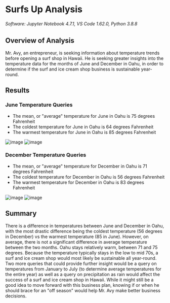 # Surfs Up Analysis
###### Software: Jupyter Notebook 4.7.1, VS Code 1.62.0, Python 3.8.8

## Overview of Analysis

Mr. Avy, an entrepreneur, is seeking information about temperature trends before opening a surf shop in Hawaii. He is seeking greater insights into the temperature data for the months of June and December in Oahu, in order to determine if the surf and ice cream shop business is sustainable year-round.

## Results
### June Temperature Queries

* The mean, or "average" temperature for June in Oahu is 75 degrees Fahrenheit
* The coldest temperature for June in Oahu is 64 degrees Fahrenheit
* The warmest temperature for June in Oahu is 85 degrees Fahrenheit

![image](https://user-images.githubusercontent.com/67409852/142792851-cee54f4a-3b4f-4c4d-bd66-f5e908f4fbc3.png) ![image](https://user-images.githubusercontent.com/67409852/142792765-3685e93a-7da2-4b4b-95c1-dd26c8876556.png)

### December Temperature Queries

* The mean, or "average" temperature for December in Oahu is 71 degrees Fahrenheit
* The coldest temperature for December in Oahu is 56 degrees Fahrenheit
* The warmest temperature for December in Oahu is 83 degrees Fahrenheit

![image](https://user-images.githubusercontent.com/67409852/142792668-ecc2e99e-aab4-4494-9a81-af63b6752281.png) ![image](https://user-images.githubusercontent.com/67409852/142792536-cff5f727-8a7b-41d9-a5c7-9ac31322ab1c.png)

## Summary

There is a difference in temperatures between June and December in Oahu, with the most drastic difference being the coldest temperature (56 degrees in December) vs the warmest temperature (85 in June). However, on average, there is not a significant difference in average temperature between the two months. Oahu stays relatively warm, between 71 and 75 degrees. Because the temperature typically stays in the low to mid 70s, a surf and ice cream shop would most likely be sustainable all year-round. Two more queries that could provide further insight would be a query on temperatures from January to July (to determine average temperatures for the entire year) as well as a query on precipitation as rain would affect the success of a surf and ice cream shop in Hawaii. While it might still be a good idea to move forward with this business plan, knowing if or when he should brace for an "off season" would help Mr. Avy make better business decisions.
